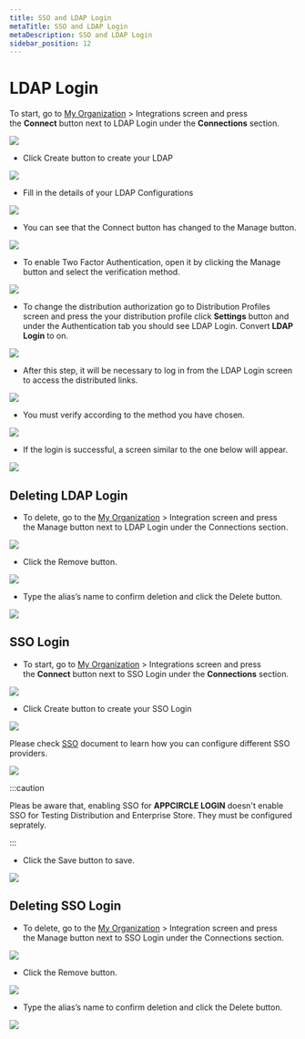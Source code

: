 ```yaml
---
title: SSO and LDAP Login
metaTitle: SSO and LDAP Login
metaDescription: SSO and LDAP Login
sidebar_position: 12
---
```


# LDAP Login

To start, go to [My Organization](../account/my-organization.md) > Integrations screen and press the **Connect** button next to LDAP Login under the **Connections** section.

![](<https://cdn.appcircle.io/docs/assets/ldap-login1.png>)

- Click Create button to create your LDAP

![](<https://cdn.appcircle.io/docs/assets/ldap-login2.png>)

- Fill in the details of your LDAP Configurations

![](<https://cdn.appcircle.io/docs/assets/ldap-login3.png>)

- You can see that the Connect button has changed to the Manage button.

![](<https://cdn.appcircle.io/docs/assets/ldap-login4.png>)

- To enable Two Factor Authentication, open it by clicking the Manage button and select the verification method.

![](<https://cdn.appcircle.io/docs/assets/ldap-login5.png>)

- To change the distribution authorization go to Distribution Profiles screen and press the your distribution profile click **Settings** button and under the Authentication tab you should see LDAP Login. Convert **LDAP Login** to on.

![](<https://cdn.appcircle.io/docs/assets/ldap-login6.png>)

- After this step, it will be necessary to log in from the LDAP Login screen to access the distributed links.

![](<https://cdn.appcircle.io/docs/assets/ldap-login7.png>)

- You must verify according to the method you have chosen.

![](<https://cdn.appcircle.io/docs/assets/ldap-login8.png>)

- If the login is successful, a screen similar to the one below will appear.

![](<https://cdn.appcircle.io/docs/assets/ldap-login9.png>)

## Deleting LDAP Login

- To delete, go to the [My Organization](../account/my-organization.md) > Integration screen and press the Manage button next to LDAP Login under the Connections section.

![](<https://cdn.appcircle.io/docs/assets/ldap-login10.png>)

- Click the Remove button.

![](<https://cdn.appcircle.io/docs/assets/ldap-login11.png>)

- Type the alias’s name to confirm deletion and click the Delete button.

![](<https://cdn.appcircle.io/docs/assets/ldap-login12.png>)

## SSO Login

- To start, go to [My Organization](../account/my-organization.md) > Integrations screen and press the **Connect** button next to SSO Login under the **Connections** section.

![](<https://cdn.appcircle.io/docs/assets/sso-login1.png>)

- Click Create button to create your SSO Login

![](<https://cdn.appcircle.io/docs/assets/sso-login2.png>)

Please check [SSO](./sso/single-sign-on.md) document to learn how you can configure different SSO providers. 

![](<https://cdn.appcircle.io/docs/assets/sso-login3.png>)


:::caution

Pleas be aware that, enabling SSO for **APPCIRCLE LOGIN** doesn't enable SSO for Testing Distribution and Enterprise Store. They must be configured seprately.

:::

- Click the Save button to save.

![](<https://cdn.appcircle.io/docs/assets/sso-login4.png>)

## Deleting SSO Login


- To delete, go to the [My Organization](../account/my-organization.md) > Integration screen and press the Manage button next to SSO Login under the Connections section.

![](<https://cdn.appcircle.io/docs/assets/sso-login5.png>)

- Click the Remove button.

![](<https://cdn.appcircle.io/docs/assets/sso-login6.png>)

- Type the alias’s name to confirm deletion and click the Delete button.

![](<https://cdn.appcircle.io/docs/assets/sso-login7.png>)
